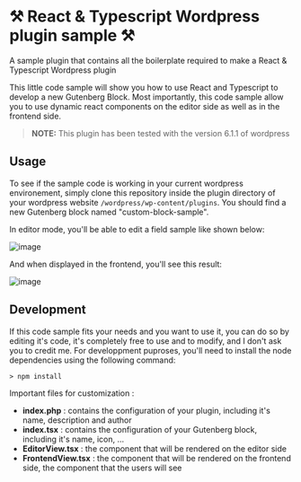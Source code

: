# ⚒️ React & Typescript Wordpress plugin sample ⚒️
A sample plugin that contains all the boilerplate required to make a React & Typescript Wordpress plugin

This little code sample will show you how to use React and Typescript to develop a new Gutenberg Block. 
Most importantly, this code sample allow you to use dynamic react components on the editor side as well as in
the frontend side.

> **NOTE:**  This plugin has been tested with the version 6.1.1 of wordpress

## Usage 

To see if the sample code is working in your current wordpress environement, simply clone this repository inside the
plugin directory of your wordpress website `/wordpress/wp-content/plugins`. You should find a new Gutenberg block named "custom-block-sample".

In editor mode, you'll be able to edit a field sample like shown below: 

![image](https://user-images.githubusercontent.com/91737697/215525725-0221af01-14bd-4bbf-8b2d-6d1f49023359.png)

And when displayed in the frontend, you'll see this result:

![image](https://user-images.githubusercontent.com/91737697/215525943-28629020-8a9b-4785-bd70-9ac22311306b.png)

## Development

If this code sample fits your needs and you want to use it, you can do so by editing it's code, it's completely free to use and to modify,
and I don't ask you to credit me. For developpment puproses, you'll need to install the node dependencies using the following command:

```console
> npm install
```
Important files for customization : 
  - **index.php** : contains the configuration of your plugin, including it's name, description and author
  - **index.tsx** : contains the configuration of your Gutenberg block, including it's name, icon, ...
  - **EditorView.tsx** : the component that will be rendered on the editor side
  - **FrontendView.tsx** : the component that will be rendered on the frontend side, the component that the users will see

